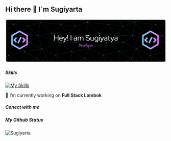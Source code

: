 ## Hi there 👋 I`m Sugiyarta
![Sugiyarta](img/github-header-banner%20(1).png)

<!--
**Sugiyarta-developer/sugiyarta-developer** is a ✨ _special_ ✨ repository because its `README.md` (this file) appears on your GitHub profile.

Here are some ideas to get you started:

- 🔭 I’m currently working on ...
- 🌱 I’m currently learning ...
- 👯 I’m looking to collaborate on ...
- 🤔 I’m looking for help with ...
- 💬 Ask me about ...
- 📫 How to reach me: ...
- 😄 Pronouns: ...
- ⚡ Fun fact: ...
-->

##### Skills

[![My Skills](https://skillicons.dev/icons?i=html,css,wordpress,theme=light)](https://skillicons.dev)


🔭 I’m currently working on **Full Stack Lombok** 

##### Conect with me

##### My Github Status
![Sugiyarta](https://github-readme-stats.vercel.app/api?username=sugiyarta&show_icons=true&theme=radical)